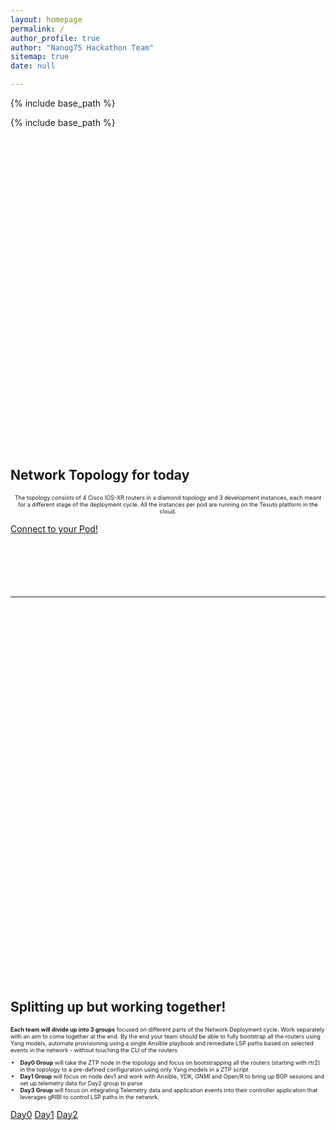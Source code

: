 ```yaml
---
layout: homepage
permalink: /
author_profile: true
author: "Nanog75 Hackathon Team"
sitemap: true
date: null

---
```


{% include base_path %}

{% include base_path %}


<div class="feature__wrapper" style="margin-bottom: 100px;">
    <div class="feature__item--center">
      <div class="archive__item">
          <div class="archive__item-teaser center" style="height: 500px; width: 1000px; display: block; margin-left: auto; margin-right: auto;">
            <img src="{{ base_path }}/images/topology_nanog75_with_logos.png" alt="" />
          </div>
        <div class="archive__item-body">
            <h2 class="archive__item-title">Network Topology for today</h2>
            <div class="archive__item-excerpt" style="font-size: 0.65em;">
              <p style="text-align: center;">The topology consists of 4 Cisco IOS-XR routers in a diamond topology and 3 development instances, each meant for a different stage of the deployment cycle. All the instances per pod are running on the Tesuto platform in the cloud.</p>
            </div>
            <p><a target="_blank" href="{{ base_path }}/assets/NANOG75_Hackathon_Lab_Info.pdf" class="btn btn--large">Connect to your Pod!</a></p>
        </div>
      </div>
    </div>
</div>

<hr/>

<div class="feature__wrapper">
    <div class="feature__item--center">
      <div class="archive__item">
          <div class="archive__item-teaser center" style="height: 600px; width: 1000px; display: block; margin-left: auto; margin-right: auto;">
            <img src="{{ base_path }}/images/team_groups.png" alt="" />
          </div>
        <div class="archive__item-body">
            <h2 class="archive__item-title">Splitting up but working together!</h2>
            <div class="archive__item-excerpt" style="font-size: 0.65em;">
              <p style="text-align: left;"><b>Each team will divide up into 3 groups</b> focused on different parts of the Network Deployment cycle. Work separately with an aim to come together at the end. By the end your team should be able to fully bootstrap all the routers using Yang models, automate provisioning using a single Ansible playbook and remediate LSP paths based on selected events in the network - without touching the CLI of the routers<ul><li><b>Day0 Group</b> will take the ZTP node in the topology and focus on bootstrapping all the routers (starting with rtr2) in the topology to a pre-defined configuration using only Yang models in a ZTP script</li><li><b>Day1 Group</b> will focus on node dev1 and work with Ansible, YDK, GNMI and Open/R to bring up BGP sessions and set up telemetry data for Day2 group to parse</li><li><b>Day3 Group</b> will focus on integrating Telemetry data and application events into their controller application that leverages gRIBI to control LSP paths in the network.</li></ul></p>
            </div>
            <p>
            <a target="_blank" href="{{ base_path }}/day0-instructions" class="btn btn--large"> Day0</a>
            <a target="_blank" href="{{ base_path }}/day1-instructions" class="btn btn--large"> Day1</a>
            <a target="_blank" href="{{ base_path }}/day2-instructions" class="btn btn--large"> Day2</a></p>
        </div>
      </div>
    </div>
</div>

